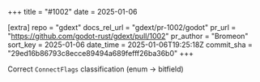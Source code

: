 +++
title = "#1002"
date = 2025-01-06

[extra]
repo = "gdext"
docs_rel_url = "gdext/pr-1002/godot"
pr_url = "https://github.com/godot-rust/gdext/pull/1002"
pr_author = "Bromeon"
sort_key = 2025-01-06
date_time = 2025-01-06T19:25:18Z
commit_sha = "29ed16b86793c8ecce89494a689fefff26ba36b0"
+++

Correct `ConnectFlags` classification (enum -> bitfield)
